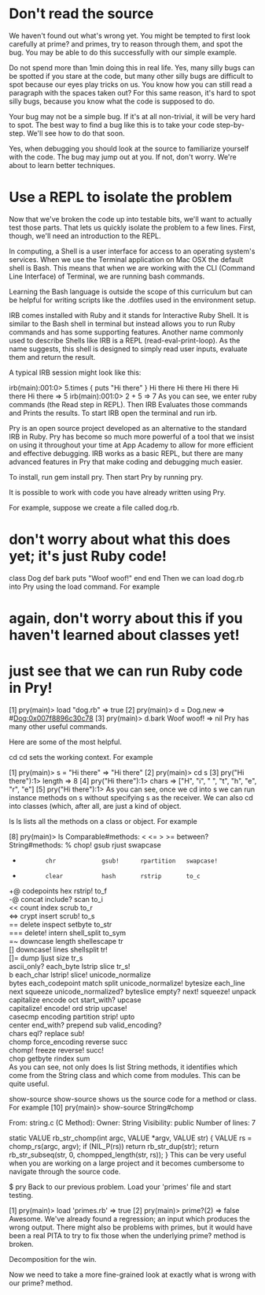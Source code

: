 # Don't read the source
We haven't found out what's wrong yet. You might be tempted to first look carefully at prime? and primes, try to reason through them, and spot the bug. You may be able to do this successfully with our simple example.

Do not spend more than 1min doing this in real life. Yes, many silly bugs can be spotted if you stare at the code, but many other silly bugs are difficult to spot because our eyes play tricks on us. You know how you can still read a paragraph with the spaces taken out? For this same reason, it's hard to spot silly bugs, because you know what the code is supposed to do.

Your bug may not be a simple bug. If it's at all non-trivial, it will be very hard to spot. The best way to find a bug like this is to take your code step-by-step. We'll see how to do that soon.

Yes, when debugging you should look at the source to familiarize yourself with the code. The bug may jump out at you. If not, don't worry. We're about to learn better techniques.

# Use a REPL to isolate the problem
Now that we've broken the code up into testable bits, we'll want to actually test those parts. That lets us quickly isolate the problem to a few lines. First, though, we'll need an introduction to the REPL.

In computing, a Shell is a user interface for access to an operating system's services. When we use the Terminal application on Mac OSX the default shell is Bash. This means that when we are working with the CLI (Command Line Interface) of Terminal, we are running bash commands.

Learning the Bash language is outside the scope of this curriculum but can be helpful for writing scripts like the .dotfiles used in the environment setup.

IRB comes installed with Ruby and it stands for Interactive Ruby Shell. It is similar to the Bash shell in terminal but instead allows you to run Ruby commands and has some supporting features. Another name commonly used to describe Shells like IRB is a REPL (read-eval-print-loop). As the name suggests, this shell is designed to simply read user inputs, evaluate them and return the result.

A typical IRB session might look like this:

irb(main):001:0> 5.times { puts "Hi there" }
Hi there
Hi there
Hi there
Hi there
Hi there
=> 5
irb(main):001:0> 2 + 5
=> 7
As you can see, we enter ruby commands (the Read step in REPL). Then IRB Evaluates those commands and Prints the results. To start IRB open the terminal and run irb.

Pry is an open source project developed as an alternative to the standard IRB in Ruby. Pry has become so much more powerful of a tool that we insist on using it throughout your time at App Academy to allow for more efficient and effective debugging. IRB works as a basic REPL, but there are many advanced features in Pry that make coding and debugging much easier.

To install, run gem install pry. Then start Pry by running pry.

It is possible to work with code you have already written using Pry.

For example, suppose we create a file called dog.rb.

# don't worry about what this does yet; it's just Ruby code!
class Dog
  def bark
    puts "Woof woof!"
  end
end
Then we can load dog.rb into Pry using the load command. For example

# again, don't worry about this if you haven't learned about classes yet!
# just see that we can run Ruby code in Pry!
[1] pry(main)> load "dog.rb"
=> true
[2] pry(main)> d = Dog.new
=> #<Dog:0x007f8896c30c78>
[3] pry(main)> d.bark
Woof woof!
=> nil
Pry has many other useful commands.

Here are some of the most helpful.

cd cd sets the working context. For example

[1] pry(main)> s = "Hi there"
=> "Hi there"
[2] pry(main)> cd s
[3] pry("Hi there"):1> length
=> 8
[4] pry("Hi there"):1> chars
=> ["H", "i", " ", "t", "h", "e", "r", "e"]
[5] pry("Hi there"):1>
As you can see, once we cd into s we can run instance methods on s without specifying s as the receiver. We can also cd into classes (which, after all, are just a kind of object.

ls ls lists all the methods on a class or object. For example

[8] pry(main)> ls
Comparable#methods: <  <=  >  >=  between?
String#methods:
  %            chop!           gsub       rjust        swapcase           
  *            chr             gsub!      rpartition   swapcase!          
  +            clear           hash       rstrip       to_c               
  +@           codepoints      hex        rstrip!      to_f               
  -@           concat          include?   scan         to_i               
  <<           count           index      scrub        to_r               
  <=>          crypt           insert     scrub!       to_s               
  ==           delete          inspect    setbyte      to_str             
  ===          delete!         intern     shell_split  to_sym             
  =~           downcase        length     shellescape  tr                 
  []           downcase!       lines      shellsplit   tr!                
  []=          dump            ljust      size         tr_s               
  ascii_only?  each_byte       lstrip     slice        tr_s!              
  b            each_char       lstrip!    slice!       unicode_normalize  
  bytes        each_codepoint  match      split        unicode_normalize!
  bytesize     each_line       next       squeeze      unicode_normalized?
  byteslice    empty?          next!      squeeze!     unpack             
  capitalize   encode          oct        start_with?  upcase             
  capitalize!  encode!         ord        strip        upcase!            
  casecmp      encoding        partition  strip!       upto               
  center       end_with?       prepend    sub          valid_encoding?    
  chars        eql?            replace    sub!       
  chomp        force_encoding  reverse    succ       
  chomp!       freeze          reverse!   succ!      
  chop         getbyte         rindex     sum  
 As you can see, not only does ls list String methods, it identifies which come from the String class and which come from modules. This can be quite useful.

show-source show-source shows us the source code for a method or class. For example
[10] pry(main)> show-source String#chomp

From: string.c (C Method):
Owner: String
Visibility: public
Number of lines: 7

static VALUE
rb_str_chomp(int argc, VALUE *argv, VALUE str)
{
    VALUE rs = chomp_rs(argc, argv);
    if (NIL_P(rs)) return rb_str_dup(str);
    return rb_str_subseq(str, 0, chompped_length(str, rs));
}
This can be very useful when you are working on a large project and it becomes cumbersome to navigate through the source code.


$ pry
Back to our previous problem. Load your 'primes' file and start testing.

[1] pry(main)> load 'primes.rb'
=> true
[2] pry(main)> prime?(2)
=> false
Awesome. We've already found a regression; an input which produces the wrong output. There might also be problems with primes, but it would have been a real PITA to try to fix those when the underlying prime? method is broken.

Decomposition for the win.

Now we need to take a more fine-grained look at exactly what is wrong with our prime? method.

